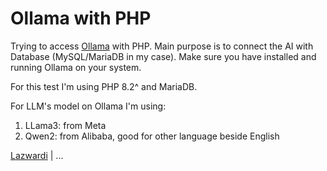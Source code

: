 # Ollama with PHP

Trying to access [Ollama](https://ollama.com) with PHP. Main purpose is to connect the AI with Database (MySQL/MariaDB in my case). Make sure you have installed and running Ollama on your system.

For this test I'm using PHP 8.2^ and MariaDB.

For LLM's model on Ollama I'm using:
1. LLama3: from Meta
2. Qwen2: from Alibaba, good for other language beside English

[Lazwardi](https://github.com/angween) | ...
